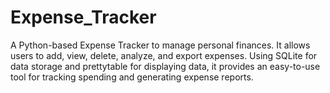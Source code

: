 # Expense_Tracker
A Python-based Expense Tracker to manage personal finances. It allows users to add, view, delete, analyze, and export expenses. Using SQLite for data storage and prettytable for displaying data, it provides an easy-to-use tool for tracking spending and generating expense reports.
